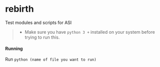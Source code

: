 # rebirth
Test modules and scripts for ASI 
> * Make sure you have ```python 3 +``` installed on your system before trying to run this.

#### Running 

Run ``` python (name of file you want to run) ```


